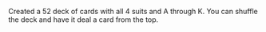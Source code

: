 Created a 52 deck of cards with all 4 suits and A through K. You can shuffle the deck and have it deal a card from the top.
